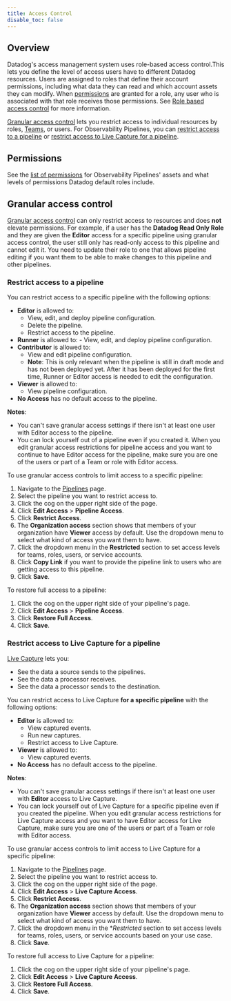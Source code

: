 ```yaml
---
title: Access Control
disable_toc: false
---
```


## Overview

Datadog's access management system uses role-based access control.This lets you define the level of access users have to different Datadog resources. Users are assigned to roles that define their account permissions, including what data they can read and which account assets they can modify. When [permissions](#permissions) are granted for a role, any user who is associated with that role receives those permissions. See [Role based access control][1] for more information.

[Granular access control](#granular-access-control) lets you restrict access to individual resources by roles, [Teams][2], or users. For Observability Pipelines, you can [restrict access to a pipeline](#restrict-access-to-a-pipeline) or [restrict access to Live Capture for a pipeline](#restrict-access-to-live-capture-for-a-pipeline).

## Permissions

See the [list of permissions][3] for Observability Pipelines' assets and what levels of permissions Datadog default roles include.

## Granular access control

[Granular access control][4] can only restrict access to resources and does **not** elevate permissions. For example, if a user has the **Datadog Read Only Role** and they are given the **Editor** access for a specific pipeline using granular access control, the user still only has read-only access to this pipeline and cannot edit it. You need to update their role to one that allows pipeline editing if you want them to be able to make changes to this pipeline and other pipelines.

### Restrict access to a pipeline

You can restrict access to a specific pipeline with the following options:
- **Editor** is allowed to:
    - View, edit, and deploy pipeline configuration.
    - Delete the pipeline.
    - Restrict access to the pipeline.
- **Runner** is allowed to:
        - View, edit, and deploy pipeline configuration.
- **Contributor** is allowed to:
    - View and edit pipeline configuration.
    - **Note**: This is only relevant when the pipeline is still in draft mode and has not been deployed yet. After it has been deployed for the first time, Runner or Editor access is needed to edit the configuration.
- **Viewer** is allowed to:
    - View pipeline configuration.
- **No Access** has no default access to the pipeline.

**Notes**:

- You can't save granular access settings if there isn't at least one user with Editor access to the pipeline.
- You can lock yourself out of a pipeline even if you created it. When you edit granular access restrictions for pipeline access and you want to continue to have Editor access for the pipeline, make sure you are one of the users or part of a Team or role with Editor access.

To use granular access controls to limit access to a specific pipeline:

1. Navigate to the [Pipelines][5] page.
1. Select the pipeline you want to restrict access to.
1. Click the cog on the upper right side of the page.
1. Click **Edit Access** > **Pipeline Access**.
1. Click **Restrict Access**.
1. The **Organization access** section shows that members of your organization have **Viewer** access by default. Use the dropdown menu to select what kind of access you want them to have.
1. Click the dropdown menu in the **Restricted** section to set access levels for teams, roles, users, or service accounts.
1. Click **Copy Link** if you want to provide the pipeline link to users who are getting access to this pipeline.
1. Click **Save**.

To restore full access to a pipeline:

1. Click the cog on the upper right side of your pipeline's page.
1. Click **Edit Access** > **Pipeline Access**.
1. Click **Restore Full Access**.
1. Click **Save**.

### Restrict access to Live Capture for a pipeline

[Live Capture][6] lets you:

- See the data a source sends to the pipelines.
- See the data a processor receives.
- See the data a processor sends to the destination.

You can restrict access to Live Capture **for a specific pipeline** with the following options:

- **Editor** is allowed to:
    - View captured events.
    - Run new captures.
    - Restrict access to Live Capture.
- **Viewer** is allowed to:
    - View captured events.
- **No Access** has no default access to the pipeline.

**Notes**:

- You can't save granular access settings if there isn't at least one user with **Editor** access to Live Capture.
- You can lock yourself out of Live Capture for a specific pipeline even if you created the pipeline. When you edit granular access restrictions for Live Capture access and you want to have Editor access for Live Capture, make sure you are one of the users or part of a Team or role with Editor access.

To use granular access controls to limit access to Live Capture for a specific pipeline:

1. Navigate to the [Pipelines][6] page.
1. Select the pipeline you want to restrict access to.
1. Click the cog on the upper right side of the page.
1. Click **Edit Access** > **Live Capture Access**.
1. Click **Restrict Access**.
1. The **Organization access** section shows that members of your organization have **Viewer** access by default. Use the dropdown menu to select what kind of access you want them to have.
1. Click the dropdown menu in the **Restricted* section to set access levels for teams, roles, users, or service accounts based on your use case.
1. Click **Save**.

To restore full access to Live Capture for a pipeline:

1. Click the cog on the upper right side of your pipeline's page.
1. Click **Edit Access** > **Live Capture Access**.
1. Click **Restore Full Access**.
1. Click **Save**.

[1]: https://docs.datadoghq.com/account_management/rbac/?tab=datadogapplication#role-based-access-control
[2]: https://docs.datadoghq.com/account_management/teams/
[3]: https://docs.datadoghq.com/account_management/rbac/permissions/#observability-pipelines
[4]: https://docs.datadoghq.com/account_management/rbac/granular_access/
[5]: https://app.datadoghq.com/observability-pipelines
[6]: https://docs.datadoghq.com/observability_pipelines/live_capture/